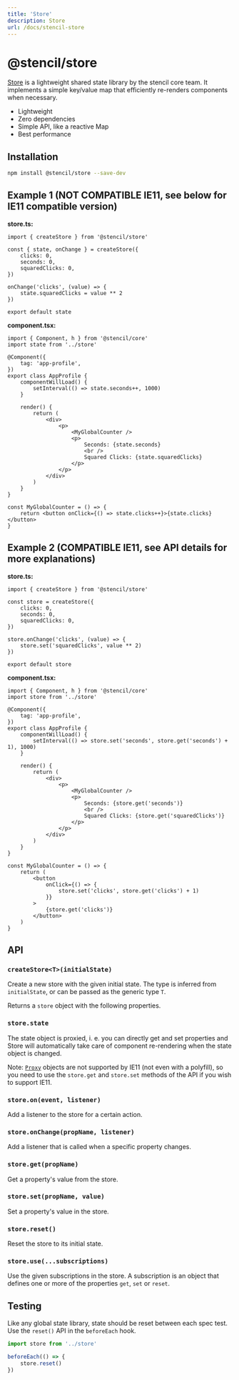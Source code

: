 ```yaml
---
title: 'Store'
description: Store
url: /docs/stencil-store
---
```


# @stencil/store

[Store](https://github.com/ionic-team/stencil-store) is a lightweight shared state library by the stencil core team. It implements a simple key/value map that efficiently re-renders components when necessary.

- Lightweight
- Zero dependencies
- Simple API, like a reactive Map
- Best performance

## Installation

```bash
npm install @stencil/store --save-dev
```

## Example 1 (NOT COMPATIBLE IE11, see below for IE11 compatible version)

**store.ts:**

```tsx
import { createStore } from '@stencil/store'

const { state, onChange } = createStore({
	clicks: 0,
	seconds: 0,
	squaredClicks: 0,
})

onChange('clicks', (value) => {
	state.squaredClicks = value ** 2
})

export default state
```

**component.tsx:**

```tsx
import { Component, h } from '@stencil/core'
import state from '../store'

@Component({
	tag: 'app-profile',
})
export class AppProfile {
	componentWillLoad() {
		setInterval(() => state.seconds++, 1000)
	}

	render() {
		return (
			<div>
				<p>
					<MyGlobalCounter />
					<p>
						Seconds: {state.seconds}
						<br />
						Squared Clicks: {state.squaredClicks}
					</p>
				</p>
			</div>
		)
	}
}

const MyGlobalCounter = () => {
	return <button onClick={() => state.clicks++}>{state.clicks}</button>
}
```

## Example 2 (COMPATIBLE IE11, see API details for more explanations)

**store.ts:**

```tsx
import { createStore } from '@stencil/store'

const store = createStore({
	clicks: 0,
	seconds: 0,
	squaredClicks: 0,
})

store.onChange('clicks', (value) => {
	store.set('squaredClicks', value ** 2)
})

export default store
```

**component.tsx:**

```tsx
import { Component, h } from '@stencil/core'
import store from '../store'

@Component({
	tag: 'app-profile',
})
export class AppProfile {
	componentWillLoad() {
		setInterval(() => store.set('seconds', store.get('seconds') + 1), 1000)
	}

	render() {
		return (
			<div>
				<p>
					<MyGlobalCounter />
					<p>
						Seconds: {store.get('seconds')}
						<br />
						Squared Clicks: {store.get('squaredClicks')}
					</p>
				</p>
			</div>
		)
	}
}

const MyGlobalCounter = () => {
	return (
		<button
			onClick={() => {
				store.set('clicks', store.get('clicks') + 1)
			}}
		>
			{store.get('clicks')}
		</button>
	)
}
```

## API

### `createStore<T>(initialState)`

Create a new store with the given initial state. The type is inferred from `initialState`, or can be passed as the generic type `T`.

Returns a `store` object with the following properties.

### `store.state`

The state object is proxied, i. e. you can directly get and set properties and Store will automatically take care of component re-rendering when the state object is changed.

Note: [`Proxy`](https://developer.mozilla.org/en-US/docs/Web/JavaScript/Reference/Global_Objects/Proxy) objects are not supported by IE11 (not even with a polyfill), so you need to use the `store.get` and `store.set` methods of the API if you wish to support IE11.

### `store.on(event, listener)`

Add a listener to the store for a certain action.

### `store.onChange(propName, listener)`

Add a listener that is called when a specific property changes.

### `store.get(propName)`

Get a property's value from the store.

### `store.set(propName, value)`

Set a property's value in the store.

### `store.reset()`

Reset the store to its initial state.

### `store.use(...subscriptions)`

Use the given subscriptions in the store. A subscription is an object that defines one or more of the properties `get`, `set` or `reset`.

## Testing

Like any global state library, state should be reset between each spec test.
Use the `reset()` API in the `beforeEach` hook.

```ts
import store from '../store'

beforeEach(() => {
	store.reset()
})
```
